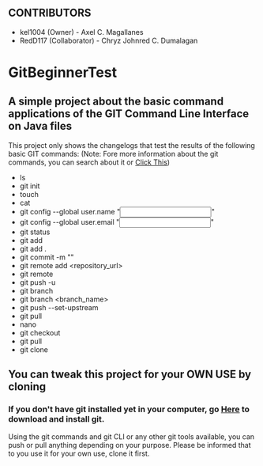 ## CONTRIBUTORS
* kel1004 (Owner) - Axel C. Magallanes
* RedD117 (Collaborator) - Chryz Johnred C. Dumalagan

# GitBeginnerTest

## A simple project about the basic command applications of the GIT Command Line Interface on Java files

This project only shows the changelogs that test the results of the following basic GIT commands: 
(Note: Fore more information about the git commands, you can 
search about it or [Click This](https://education.github.com/git-cheat-sheet-education.pdf))

  * ls
  * git init
  * touch
  * cat
  * git config --global user.name "<input username>"
  * git config --global user.email "<input email>"
  * git status
  * git add <filename>
  * git add .
  * git commit -m "<Descritive Message>"
  * git remote add <alias> <repository_url>
  * git remote
  * git push -u <alias> <branch>
  * git branch
  * git branch <branch_name>
  * git push --set-upstream <alias> <branch>
  * git pull
  * nano
  * git checkout <branch>
  * git pull <alias> <branch>
  * git clone

## You can tweak this project for your OWN USE by cloning

### If you don't have git installed yet in your computer, go [Here](https://git-scm.com/downloads) to download and install git.

Using the git commands and git CLI or any other git tools available, you can push or pull anything 
depending on your purpose. Please be informed that to you use it for your own use, clone it first. 


